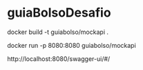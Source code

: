 # guiaBolsoDesafio

docker build -t guiabolso/mockapi .

docker run -p 8080:8080 guiabolso/mockapi

http://localhost:8080/swagger-ui/#/